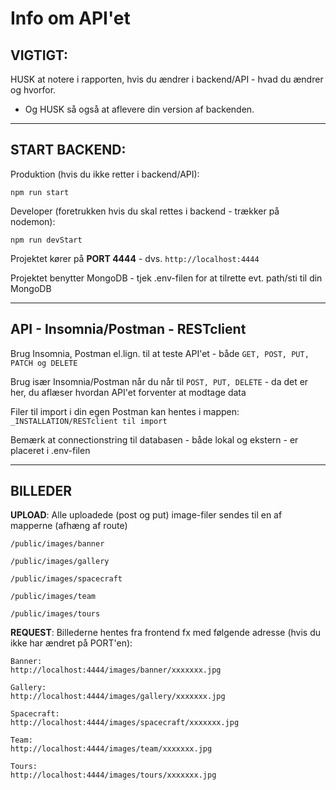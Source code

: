 # Info om API'et


## VIGTIGT: 
HUSK at notere i rapporten, hvis du ændrer i backend/API - hvad du ændrer og hvorfor. 

- Og HUSK så også at aflevere din version af backenden.


----------------------------------------------------------------------------------------------------------------
## START BACKEND: 


Produktion (hvis du ikke retter i backend/API): 

    npm run start

Developer (foretrukken hvis du skal rettes i backend - trækker på nodemon): 

    npm run devStart

Projektet kører på **PORT 4444** - dvs. `http://localhost:4444`

Projektet benytter MongoDB - tjek .env-filen for at tilrette evt. path/sti til din MongoDB


----------------------------------------------------------------------------------------------------------------
## API - Insomnia/Postman - RESTclient


Brug Insomnia, Postman el.lign. til at teste API'et - både `GET, POST, PUT, PATCH og DELETE`

Brug især Insomnia/Postman når du når til `POST, PUT, DELETE` - da det er her, du aflæser hvordan API'et forventer at modtage data

Filer til import i din egen Postman kan hentes i mappen: `_INSTALLATION/RESTclient til import`

Bemærk at connectionstring til databasen - både lokal og ekstern - er placeret i .env-filen


----------------------------------------------------------------------------------------------------------------
## BILLEDER 


**UPLOAD**: Alle uploadede (post og put) image-filer sendes til en af mapperne (afhæng af route) 

    /public/images/banner

    /public/images/gallery
    
    /public/images/spacecraft
    
    /public/images/team
    
    /public/images/tours

**REQUEST**: Billederne hentes fra frontend fx med følgende adresse (hvis du ikke har ændret på PORT'en):

    Banner:
    http://localhost:4444/images/banner/xxxxxxx.jpg

    Gallery:
    http://localhost:4444/images/gallery/xxxxxxx.jpg

    Spacecraft:
    http://localhost:4444/images/spacecraft/xxxxxxx.jpg

    Team:
    http://localhost:4444/images/team/xxxxxxx.jpg

    Tours:
    http://localhost:4444/images/tours/xxxxxxx.jpg


